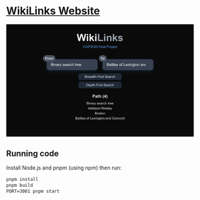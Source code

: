 # [WikiLinks Website](http://159.89.230.173:3001/)

![screenshot of website](resources/screenshot.png "Website")

## Running code

Install Node.js and pnpm (using npm) then run:

````
pnpm install
pnpm build
PORT=3001 pnpm start
````